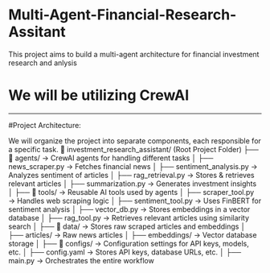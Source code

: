 # Multi-Agent-Financial-Research-Assitant
This project aims to build a multi-agent architecture for financial investment research and anlysis
# We will be utilizing CrewAI 
-------------------------------------------
#Project Architecture: 


We will organize the project into separate components, each responsible for a specific task.
📁 investment_research_assistant/ (Root Project Folder)
├── 📁 agents/ → CrewAI agents for handling different tasks
│ ├── news_scraper.py → Fetches financial news
│ ├── sentiment_analysis.py → Analyzes sentiment of articles
│ ├── rag_retrieval.py → Stores & retrieves relevant articles
│ ├── summarization.py → Generates investment insights
│
├── 📁 tools/ → Reusable AI tools used by agents
│ ├── scraper_tool.py → Handles web scraping logic
│ ├── sentiment_tool.py → Uses FinBERT for sentiment analysis
│ ├── vector_db.py → Stores embeddings in a vector database
│ ├── rag_tool.py → Retrieves relevant articles using similarity search
│
├── 📁 data/ → Stores raw scraped articles and embeddings
│ ├── articles/ → Raw news articles
│ ├── embeddings/ → Vector database storage
│
├── 📁 configs/ → Configuration settings for API keys, models, etc.
│ ├── config.yaml → Stores API keys, database URLs, etc.
│
├── main.py → Orchestrates the entire workflow

